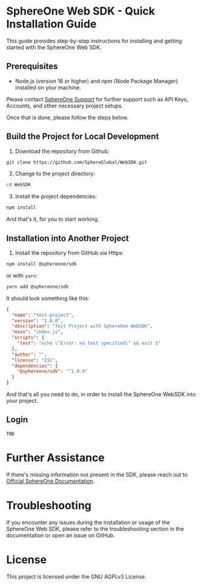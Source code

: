 # SphereOne Web SDK - Quick Installation Guide

This guide provides step-by-step instructions for installing and getting started with the SphereOne Web SDK.

## Prerequisites

- Node.js (version 16 or higher) and npm (Node Package Manager) installed on your machine.

Please contact [SphereOne Support](mailto:support@sphereone.xyz?subject=Request%20for%20Web%20SDK%20Assistance) for further support such as API Keys, Accounts, and other necessary project setups.

Once that is done, please follow the steps below.

## Build the Project for Local Development

1. Download the repository from Github:

```bash
git clone https://github.com/SphereGlobal/WebSDK.git
```

2. Change to the project directory:

```bash
cd WebSDK
```

3. Install the project dependencies:

```bash
npm install
```

And that's it, for you to start working.

## Installation into Another Project

1. Install the repository from GitHub via Https:

```bash
npm install @sphereone/sdk
```

or with `yarn`:

```bash
yarn add @sphereone/sdk
```

It should look something like this:

```JSON
{
  "name": "test-project",
  "version": "1.0.0",
  "description": "Test Project with SphereOne WebSDK",
  "main": "index.js",
  "scripts": {
    "test": "echo \"Error: no test specified\" && exit 1"
  },
  "author": "",
  "license": "ISC",
  "dependencies": {
    "@sphereone/sdk": "^1.0.0"
  }
}
```

And that's all you need to do, in order to install the SphereOne WebSDK into your project.

## Login

`TBD`

# Further Assistance

If there's missing information not present in the SDK, please reach out to [Official SphereOne Documentation](https://docs.sphereone.xyz/).

# Troubleshooting

If you encounter any issues during the installation or usage of the SphereOne Web SDK, please refer to the troubleshooting section in the documentation or open an issue on GitHub.

# License

This project is licensed under the GNU AGPLv3 License.
